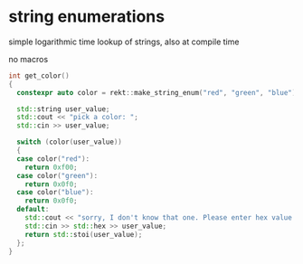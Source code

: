 # string enumerations

simple logarithmic time lookup of strings, also at compile time

no macros

```c++
int get_color()
{
  constexpr auto color = rekt::make_string_enum("red", "green", "blue");

  std::string user_value;
  std::cout << "pick a color: ";
  std::cin >> user_value;

  switch (color(user_value))
  {
  case color("red"):
    return 0xf00;
  case color("green"):
    return 0x0f0;
  case color("blue"):
    return 0x0f0;
  default:
    std::cout << "sorry, I don't know that one. Please enter hex value:\n0x";
    std::cin >> std::hex >> user_value;
    return std::stoi(user_value);
  };
}
```
